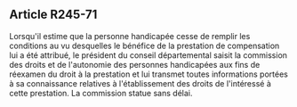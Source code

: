 ## Article R245-71

Lorsqu'il estime que la personne handicapée cesse de remplir les conditions au vu desquelles le bénéfice de
la prestation de compensation lui a été attribué, le président du conseil départemental saisit la commission
des droits et de l'autonomie des personnes handicapées aux fins de réexamen du droit à la prestation et lui
transmet toutes informations portées à sa connaissance relatives à l'établissement des droits de l'intéressé à
cette prestation. La commission statue sans délai.

